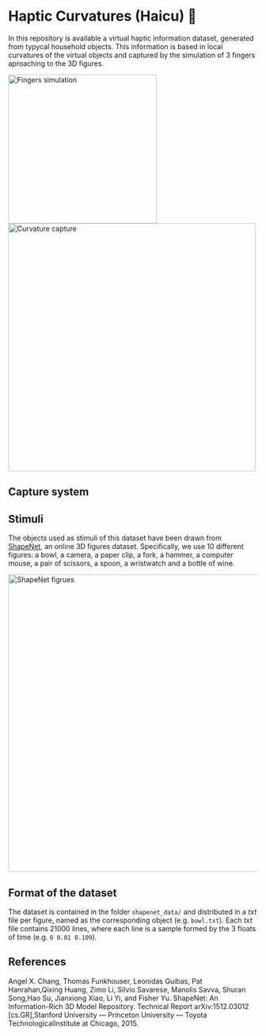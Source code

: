 # Haptic Curvatures (Haicu) :open_file_folder:
In this repository is available a virtual haptic information dataset, generated from typycal household objects. This information is based in local curvatures of the virtual objects and captured by the simulation of 3 fingers aproaching to the 3D figures.

<img src="https://user-images.githubusercontent.com/66378073/142606662-5f03dd82-e4a6-4a6d-9dc7-dc3cc6c2fc36.png" alt="Fingers simulation" width="300" height="auto">
<img src="https://user-images.githubusercontent.com/66378073/142606413-bcf065c3-3cc1-4574-b288-e50a9ec9f819.png" alt="Curvature capture" width="500" height="auto">

## Capture system

## Stimuli
The objects used as stimuli of this dataset have been drawn from [ShapeNet](https://shapenet.org), an online 3D figures dataset. Specifically, we use 10 different figures: a bowl, a camera, a paper clip, a fork, a hammer, a computer mouse, a pair of scissors, a spoon, a wristwatch and a bottle of wine.

<img src="https://user-images.githubusercontent.com/66378073/142599364-10df7d6e-0bc6-482b-bb72-0ae3cd042702.png" alt="ShapeNet figrues" width="600" height="auto">

## Format of the dataset

The dataset is contained in the folder `shapenet_data/` and distributed in a *txt* file per figure, named as the corresponding object (e.g. `bowl.txt`). Each *txt* file contains 21000 lines, where each line is a sample formed by the 3 floats of time (e.g. ``0 0.01 0.109``).

## References

Angel  X.  Chang,  Thomas  Funkhouser,  Leonidas  Guibas,  Pat  Hanrahan,Qixing  Huang,  Zimo  Li,  Silvio  Savarese,  Manolis  Savva,  Shuran  Song,Hao Su, Jianxiong Xiao, Li Yi, and Fisher Yu. ShapeNet: An Information-Rich 3D Model Repository. Technical Report arXiv:1512.03012 [cs.GR],Stanford  University  —  Princeton  University  —  Toyota  TechnologicalInstitute at Chicago, 2015.
